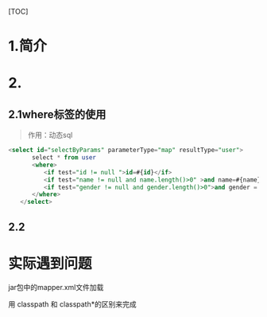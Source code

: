 

[TOC]

# 1.简介





# 2.

## 2.1where标签的使用

> 作用：动态sql

```sql
<select id="selectByParams" parameterType="map" resultType="user">
　　　　select * from user
　　　　<where>
　　　　　　<if test="id != null ">id=#{id}</if>
　　　　　　<if test="name != null and name.length()>0" >and name=#{name}</if>
　　　　　　<if test="gender != null and gender.length()>0">and gender = #{gender}</if>
　　　　</where>
　　</select>　　　
```

## 2.2



# 实际遇到问题

jar包中的mapper.xml文件加载

用 classpath 和 classpath*的区别来完成